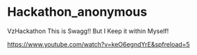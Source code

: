 # Hackathon_anonymous
VzHackathon
This is Swagg!!
But I Keep it within Myself!


https://www.youtube.com/watch?v=keO6egndYrE&spfreload=5

